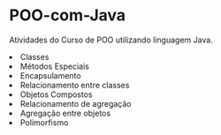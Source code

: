 # POO-com-Java
Atividades do Curso de POO utilizando linguagem Java.

<li> Classes </li>
<li>Métodos Especiais</li>
<li>Encapsulamento</li>
<li>Relacionamento entre classes</li>
<li>Objetos Compostos</li>
<li>Relacionamento de agregação </li>
<li>Agregação entre objetos</li>
<li>Polimorfismo</li>
  


